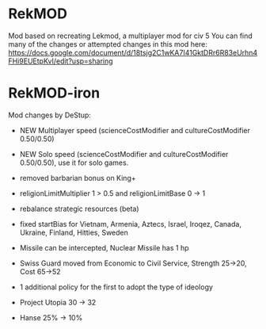 # RekMOD
Mod based on recreating Lekmod, a multiplayer mod for civ 5
You can find many of the changes or attempted changes in this mod here:
https://docs.google.com/document/d/18tsjg2C1wKA7I41GktDRr6R83eUrhn4FHi9EUEtpKvI/edit?usp=sharing

# RekMOD-iron
Mod changes by DeStup:

- NEW Multiplayer speed (scienceCostModifier and cultureCostModifier 0.50/0.50)
- NEW Solo speed (scienceCostModifier and cultureCostModifier 0.50/0.50), use it for solo games.

- removed barbarian bonus on King+
- religionLimitMultiplier 1 > 0.5 and religionLimitBase 0 -> 1
- rebalance strategic resources (beta)
- fixed startBias for Vietnam, Armenia, Aztecs, Israel, Iroqez, Canada, Ukraine, Finland, Hitties, Sweden
- Missile can be intercepted, Nuclear Missile has 1 hp
- Swiss Guard moved from Economic to Civil Service, Strength 25->20, Cost 65->52
- 1 additional policy for the first to adopt the type of ideology
- Project Utopia 30 -> 32
- Hanse 25% -> 10%
